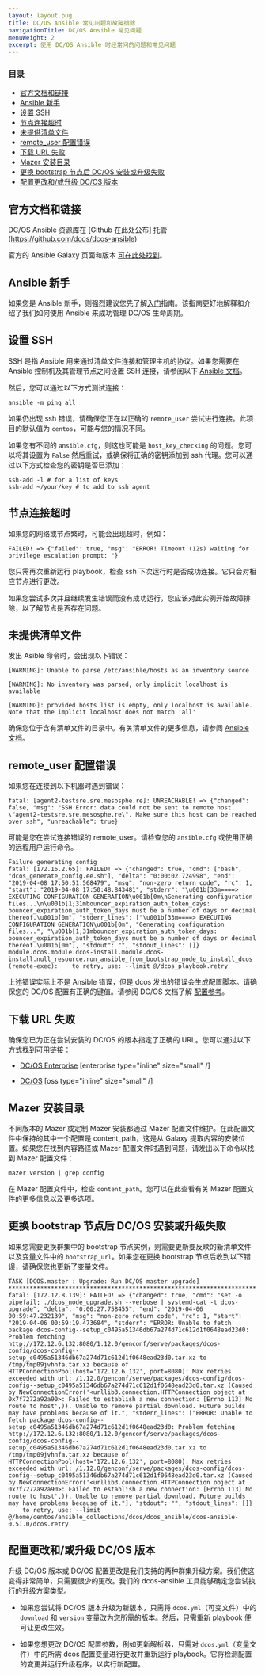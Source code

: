 ```yaml
---
layout: layout.pug
title: DC/OS Ansible 常见问题和故障排除
navigationTitle: DC/OS Ansible 常见问题
menuWeight: 2
excerpt: 使用 DC/OS Ansible 时经常问的问题和常见问题
---
```


### 目录
- [官方文档和链接](#official-docs-and-links)
- [Ansible 新手](#new-to-ansible)
- [设置 SSH](#setting-up-ssh)
- [节点连接超时](#connection-timeout-to-node)
- [未提供清单文件](#no-inventory-file-provided)
- [remote_user 配置错误](#wrong-remoteuser-configured)
- [下载 URL 失败](#failure-downloading-url)
- [Mazer 安装目录](#mazer-install-directory)
- [更换 bootstrap 节点后 DC/OS 安装或升级失败](#dcos-installation-or-upgrade-fails-after-replacing-bootstrap-node)
- [配置更改和/或升级 DC/OS 版本](#config-changes-andor-upgrading-dcos-versions)


## 官方文档和链接
DC/OS Ansible 资源库在 [Github 在此处公布] 托管(https://github.com/dcos/dcos-ansible)

官方的 Ansible Galaxy 页面和版本 [可在此处找到](https://galaxy.ansible.com/dcos/dcos_ansible)。

## Ansible 新手
如果您是 Ansible 新手，则强烈建议您先了解[入门](https://docs.ansible.com/ansible/latest/user_guide/intro_getting_started.html#remote-connection-information)指南。该指南更好地解释和介绍了我们如何使用 Ansible 来成功管理 DC/OS 生命周期。

## 设置 SSH
SSH 是指 Ansible 用来通过清单文件连接和管理主机的协议。如果您需要在 Ansible 控制机及其管理节点之间设置 SSH 连接，请参阅以下 [Ansible 文档](https://docs.ansible.com/ansible/latest/user_guide/intro_getting_started.html#remote-connection-information)。

然后，您可以通过以下方式测试连接：
```
ansible -m ping all
```

如果仍出现 ssh 错误，请确保您正在以正确的 `remote_user` 尝试进行连接。此项目的默认值为 `centos`，可能与您的情况不同。

如果您有不同的 `ansible.cfg`，则这也可能是 `host_key_checking` 的问题。您可以将其设置为 `False` 然后重试，或确保将正确的密钥添加到 ssh 代理。您可以通过以下方式检查您的密钥是否已添加：

```
ssh-add -l # for a list of keys
ssh-add ~/your/key # to add to ssh agent
```

## 节点连接超时
如果您的网络或节点繁时，可能会出现超时，例如：

```
FAILED! => {"failed": true, "msg": "ERROR! Timeout (12s) waiting for privilege escalation prompt: "}
```

您只需再次重新运行 playbook，检查 ssh 下次运行时是否成功连接。它只会对相应节点进行更改。

如果您尝试多次并且继续发生错误而没有成功运行，您应该对此实例开始故障排除，以了解节点是否存在问题。

## 未提供清单文件
发出 Asible 命令时，会出现以下错误：
```
[WARNING]: Unable to parse /etc/ansible/hosts as an inventory source

[WARNING]: No inventory was parsed, only implicit localhost is available

[WARNING]: provided hosts list is empty, only localhost is available. Note that the implicit localhost does not match 'all'
```
确保您位于含有清单文件的目录中。有关清单文件的更多信息，请参阅 [Ansible 文档](https://docs.ansible.com/ansible/latest/user_guide/intro_inventory.html#intro-inventory)。

## remote_user 配置错误
如果您在连接到以下机器时遇到错误：
```
fatal: [agent2-testsre.sre.mesosphe.re]: UNREACHABLE! => {"changed": false, "msg": "SSH Error: data could not be sent to remote host \"agent2-testsre.sre.mesosphe.re\". Make sure this host can be reached over ssh", "unreachable": true}
```

可能是您在尝试连接错误的 remote_user。请检查您的 `ansible.cfg` 或使用正确的远程用户运行命令。
```
Failure generating config
fatal: [172.16.2.65]: FAILED! => {"changed": true, "cmd": ["bash", "dcos_generate_config.ee.sh"], "delta": "0:00:02.724998", "end": "2019-04-08 17:50:51.568479", "msg": "non-zero return code", "rc": 1, "start": "2019-04-08 17:50:48.843481", "stderr": "\u001b[33m====> EXECUTING CONFIGURATION GENERATION\u001b[0m\nGenerating configuration files...\n\u001b[1;31mbouncer_expiration_auth_token_days: bouncer_expiration_auth_token_days must be a number of days or decimal thereof.\u001b[0m", "stderr_lines": ["\u001b[33m====> EXECUTING CONFIGURATION GENERATION\u001b[0m", "Generating configuration files...", "\u001b[1;31mbouncer_expiration_auth_token_days: bouncer_expiration_auth_token_days must be a number of days or decimal thereof.\u001b[0m"], "stdout": "", "stdout_lines": []}
module.dcos.module.dcos-install.module.dcos-install.null_resource.run_ansible_from_bootstrap_node_to_install_dcos (remote-exec): 	to retry, use: --limit @/dcos_playbook.retry
```

上述错误实际上不是 Ansible 错误，但是 dcos 发出的错误会生成配置脚本。请确保您的 DC/OS 配置有正确的键值。请参阅 DC/OS 文档了解 [配置参考](/mesosphere/dcos/1.14/installing/production/advanced-configuration/configuration-reference/)。

## 下载 URL 失败
确保您已为正在尝试安装的 DC/OS 的版本指定了正确的 URL。您可以通过以下方式找到可用链接：

- [DC/OS Enterprise](https://support.mesosphere.com/s/downloads)  [enterprise type="inline" size="small" /]

- [DC/OS](https://dcos.io/releases/)  [oss type="inline" size="small" /]

## Mazer 安装目录
不同版本的 Mazer 或定制 Mazer 安装都通过 Mazer 配置文件维护。在此配置文件中保持的其中一个配置是 content_path，这是从 Galaxy 提取内容的安装位置。如果您在找到内容路径或 Mazer 配置文件时遇到问题，请发出以下命令以找到 Mazer 配置文件：
```
mazer version | grep config
```

在 Mazer 配置文件中，检查 `content_path`。您可以在此查看有关 Mazer 配置文件的更多信息以及更多选项。

## 更换 bootstrap 节点后 DC/OS 安装或升级失败
如果您需要更换群集中的 bootstrap 节点实例，则需要更新要反映的新清单文件以及变量文件中的 `bootstrap_url`。如果您在更换 bootstrap 节点后收到以下错误，请确保您也更新了变量文件。

```
TASK [DCOS.master : Upgrade: Run DC/OS master upgrade] **********************************************************************
fatal: [172.12.8.139]: FAILED! => {"changed": true, "cmd": "set -o pipefail; ./dcos_node_upgrade.sh --verbose | systemd-cat -t dcos-upgrade", "delta": "0:00:27.758455", "end": "2019-04-06 00:59:47.232139", "msg": "non-zero return code", "rc": 1, "start": "2019-04-06 00:59:19.473684", "stderr": "ERROR: Unable to fetch package dcos-config--setup_c0495a51346db67a274d71c612d1f0648ead23d0: Problem fetching http://172.12.6.132:8080/1.12.0/genconf/serve/packages/dcos-config/dcos-config--setup_c0495a51346db67a274d71c612d1f0648ead23d0.tar.xz to /tmp/tmp09jvhnfa.tar.xz because of HTTPConnectionPool(host='172.12.6.132', port=8080): Max retries exceeded with url: /1.12.0/genconf/serve/packages/dcos-config/dcos-config--setup_c0495a51346db67a274d71c612d1f0648ead23d0.tar.xz (Caused by NewConnectionError('<urllib3.connection.HTTPConnection object at 0x7f7272a92a90>: Failed to establish a new connection: [Errno 113] No route to host',)). Unable to remove partial download. Future builds may have problems because of it.", "stderr_lines": ["ERROR: Unable to fetch package dcos-config--setup_c0495a51346db67a274d71c612d1f0648ead23d0: Problem fetching http://172.12.6.132:8080/1.12.0/genconf/serve/packages/dcos-config/dcos-config--setup_c0495a51346db67a274d71c612d1f0648ead23d0.tar.xz to /tmp/tmp09jvhnfa.tar.xz because of HTTPConnectionPool(host='172.12.6.132', port=8080): Max retries exceeded with url: /1.12.0/genconf/serve/packages/dcos-config/dcos-config--setup_c0495a51346db67a274d71c612d1f0648ead23d0.tar.xz (Caused by NewConnectionError('<urllib3.connection.HTTPConnection object at 0x7f7272a92a90>: Failed to establish a new connection: [Errno 113] No route to host',)). Unable to remove partial download. Future builds may have problems because of it."], "stdout": "", "stdout_lines": []}
	to retry, use: --limit @/home/centos/ansible_collections/dcos/dcos_ansible/dcos-ansible-0.51.0/dcos.retry

```

## 配置更改和/或升级 DC/OS 版本
升级 DC/OS 版本或 DC/OS 配置更改是我们支持的两种群集升级方案。我们使这变得非常简单，只需要很少的更改。我们的 dcos-ansible 工具能够确定您尝试执行的升级方案类型。

- 如果您尝试将 DC/OS 版本升级为新版本，只需将 `dcos.yml`（可变文件）中的 `download` 和 `version` 变量改为您所需的版本。然后，只需重新 playbook 便可让更改生效。

- 如果您想更改 DC/OS 配置参数，例如更新解析器，只需对 `dcos.yml`（变量文件）中的所需 dcos 配置变量进行更改并重新运行 playbook。它将检测配置的变更并运行升级程序，以实行新配置。
